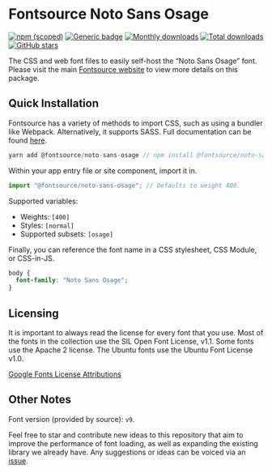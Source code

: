 # Fontsource Noto Sans Osage

[![npm (scoped)](https://img.shields.io/npm/v/@fontsource/noto-sans-osage?color=brightgreen)](https://www.npmjs.com/package/@fontsource/noto-sans-osage) [![Generic badge](https://img.shields.io/badge/fontsource-passing-brightgreen)](https://github.com/fontsource/fontsource) [![Monthly downloads](https://badgen.net/npm/dm/@fontsource/noto-sans-osage)](https://github.com/fontsource/fontsource) [![Total downloads](https://badgen.net/npm/dt/@fontsource/noto-sans-osage)](https://github.com/fontsource/fontsource) [![GitHub stars](https://img.shields.io/github/stars/fontsource/fontsource.svg?style=social&label=Star)](https://github.com/fontsource/fontsource/stargazers)

The CSS and web font files to easily self-host the “Noto Sans Osage” font. Please visit the main [Fontsource website](https://fontsource.org/fonts/noto-sans-osage) to view more details on this package.

## Quick Installation

Fontsource has a variety of methods to import CSS, such as using a bundler like Webpack. Alternatively, it supports SASS. Full documentation can be found [here](https://fontsource.org/docs/introduction).

```javascript
yarn add @fontsource/noto-sans-osage // npm install @fontsource/noto-sans-osage
```

Within your app entry file or site component, import it in.

```javascript
import "@fontsource/noto-sans-osage"; // Defaults to weight 400.
```

Supported variables:

- Weights: `[400]`
- Styles: `[normal]`
- Supported subsets: `[osage]`

Finally, you can reference the font name in a CSS stylesheet, CSS Module, or CSS-in-JS.

```css
body {
  font-family: "Noto Sans Osage";
}
```

## Licensing

It is important to always read the license for every font that you use.
Most of the fonts in the collection use the SIL Open Font License, v1.1. Some fonts use the Apache 2 license. The Ubuntu fonts use the Ubuntu Font License v1.0.

[Google Fonts License Attributions](https://fonts.google.com/attribution)

## Other Notes

Font version (provided by source): `v9`.

Feel free to star and contribute new ideas to this repository that aim to improve the performance of font loading, as well as expanding the existing library we already have. Any suggestions or ideas can be voiced via an [issue](https://github.com/fontsource/fontsource/issues).
